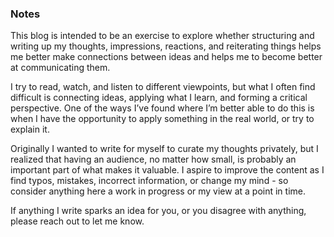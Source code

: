 ### Notes

This blog is intended to be an exercise to explore whether structuring and writing up my thoughts, impressions, reactions, and reiterating things helps me better make connections between ideas and helps me to become better at communicating them.

I try to read, watch, and listen to different viewpoints, but what I often find difficult is connecting ideas, applying what I learn, and forming a critical perspective. One of the ways I’ve found where I’m better able to do this is when I have the opportunity to apply something in the real world, or try to explain it.

Originally I wanted to write for myself to curate my thoughts privately, but I realized that having an audience, no matter how small, is probably an important part of what makes it valuable. I aspire to improve the content as I find typos, mistakes, incorrect information, or change my mind - so consider anything here a work in progress or my view at a point in time.

If anything I write sparks an idea for you, or you disagree with anything, please reach out to let me know.
